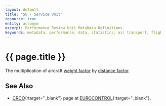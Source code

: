 ```yaml
---
layout: default
title: "SU - Service Unit"
resource: true
entity: acronym
excerpt: Performance Review Unit MetaData Definitions.
keywords: metadata, performance, data, statistics, air transport, flights, europe, delay, safety
---
```

# {{ page.title }}

The multiplication of aircraft [weight factor][wf] by [distance factor][df].

## See Also


* [CRCO][crcoECTRL]{:target="_blank"} page at [EUROCONTROL][ectrl]{:target="_blank"}.


[wf]: <{{ "/references/acronym/wf.html" | prepend: site.baseurl | prepend: site.url }}> "WF"
[df]: <{{ "/references/acronym/df.html" | prepend: site.baseurl | prepend: site.url }}> "DF"
[crcoECTRL]: <http://www.eurocontrol.int/crco> "CRCO - EUROCONTROL"
[ectrl]: <https://www.eurocontrol.int/> "EUROCONTROL"
